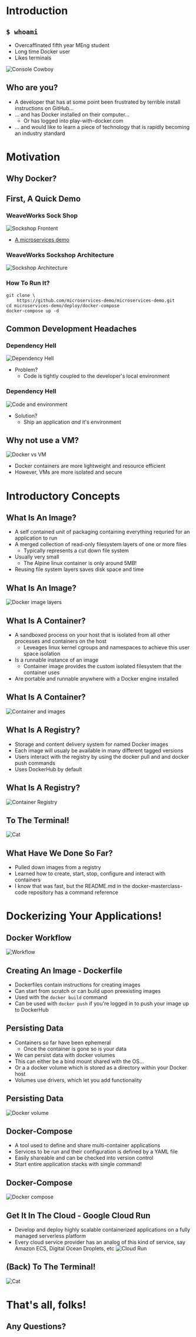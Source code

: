 # Introduction



## `$ whoami`
- Overcaffinated fifth year MEng student
- Long time Docker user
- Likes terminals

![Console Cowboy](img/console_cowboy.webp)



## Who are you?
- A developer that has at some point been frustrated by terrible install instructions on GitHub...
- ... and has Docker installed on their computer...
	- Or has logged into play-with-docker.com
- ... and would like to learn a piece of technology that is rapidly becoming an industry standard



# Motivation
## Why Docker?



## First, A Quick Demo
### WeaveWorks Sock Shop
![Sockshop Frontent](img/sockshop-frontend.png)
- [A microservices demo](https://microservices-demo.github.io/)



### WeaveWorks Sockshop Architecture
![Sockshop Architecture](img/sockshop-arch.png)



### How To Run It?
<pre><code>git clone \
    https://github.com/microservices-demo/microservices-demo.git
cd microservices-demo/deploy/docker-compose
docker-compose up -d
</pre></code>



## Common Development Headaches



### Dependency Hell
![Dependency Hell](img/dependency_hell.png)
- Problem? 
	- Code is tightly coupled to the developer's local environment



### Dependency Hell
![Code and environment](img/docker-and-dependencies.png)
- Solution?
	- Ship an application *and* it's environment



## Why not use a VM?
![Docker vs VM](img/docker-vs-vm.jpg)
- Docker containers are more lightweight and resource efficient
- However, VMs are more isolated and secure




# Introductory Concepts



## What Is An Image?
- A self contained unit of packaging containing everything requried for an application to run
- A merged collection of read-only filesystem layers of one or more files
    - Typically represents a cut down file system
- Usually very small
    - The Alpine linux container is only around 5MB!
- Reusing file system layers saves disk space and time



## What Is An Image?
![Docker image layers](img/docker-layers.jpg)



## What Is A Container?
- A sandboxed process on your host that is isolated from all other processes and containers on the host
	- Leveages linux kernel cgroups and namespaces to achieve this user space isolation
- Is a runnable instance of an image
	- Container image provides the custom isolated filesystem that the container uses
- Are portable and runnable anywhere with a Docker engine installed



## What Is A Container?
![Container and images](img/docker-containers.jpg)



## What Is A Registry?
- Storage and content delivery system for named Docker images
- Each image will usualy be available in many different tagged versions
- Users interact with the registry by using the docker pull and and docker push commands
- Uses DockerHub by default 



## What Is A Registry?
![Container Registry](img/docker-registry.png)



## To The Terminal!
![Cat](img/typing-cat.gif)



## What Have We Done So Far?
- Pulled down images from a registry
- Learned how to create, start, stop, configure and interact with containers
- I know that was fast, but the README.md in the docker-masterclass-code repository has a command reference



# Dockerizing Your Applications!



## Docker Workflow
![Workflow](img/docker-workflow.png)



## Creating An Image - Dockerfile
- Dockerfiles contain instructions for creating images
- Can start from scratch or can build upon preexisting images
- Used with the `docker build` command
- Can be used with `docker push` if you're logged in to push your image up to DockerHub



## Persisting Data
- Containers so far have been ephemeral
	- Once the container is gone so is your data
- We can persist data with docker volumes
- This can either be a bind mount shared with the OS...
- Or a a docker volume which is stored as a directory within your Docker host
- Volumes use drivers, which let you add functionality



## Persisting Data
![Docker volume](img/docker-volumes.png)



## Docker-Compose
- A tool used to define and share multi-container applications
- Services to be run and their configuration is defined by a YAML file
- Easily shareable and can be checked into version control
- Start entire application stacks with single command!



## Docker-Compose
![Docker compose](img/docker-compose.png)



## Get It In The Cloud - Google Cloud Run
- Develop and deploy highly scalable containerized applications on a fully managed serverless platform
- Every cloud service provider has an analog of this kind of service, say Amazon ECS, Digital Ocean Droplets, etc
![Cloud Run](img/cloud-run.png)



## (Back) To The Terminal!
![Cat](img/dog-keyboard.gif)



# That's all, folks!
## Any Questions?
